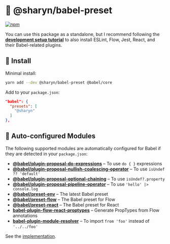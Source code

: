 # 🌹 @sharyn/babel-preset

[![npm](https://img.shields.io/npm/v/@sharyn/babel-preset.svg)](https://www.npmjs.com/package/@sharyn/babel-preset)

You can use this package as a standalone, but I recommend following the [**development setup tutorial**](https://github.com/sharynjs/sharyn/blob/master/docs/1-setup-development.md) to also install ESLint, Flow, Jest, React, and their Babel-related plugins.

## 🌹 Install

Minimal install:

```bash
yarn add --dev @sharyn/babel-preset @babel/core
```

Add to your `package.json`:

```json
"babel": {
  "presets": [
    "@sharyn"
  ]
},
```

## 🌹 Auto-configured Modules

The following supported modules are automatically configured for Babel if they are detected in your `package.json`:

- [**@babel/plugin-proposal-do-expressions**](https://github.com/babel/babel/tree/master/packages/babel-plugin-proposal-do-expressions) – To use `do { }` expressions
- [**@babel/plugin-proposal-nullish-coalescing-operator**](https://github.com/babel/babel/tree/master/packages/babel-plugin-proposal-nullish-coalescing-operator) – To use `isUndef ?? 'default'`
- [**@babel/plugin-proposal-optional-chaining**](https://github.com/babel/babel/tree/master/packages/babel-plugin-proposal-optional-chaining) – To use `isUndef?.property`
- [**@babel/plugin-proposal-pipeline-operator**](https://github.com/babel/babel/tree/master/packages/babel-plugin-proposal-pipeline-operator) – To use `'hello' |> console.log`
- [**@babel/preset-env**](https://github.com/babel/babel/tree/master/packages/babel-preset-env) – The latest Babel preset
- [**@babel/preset-flow**](https://github.com/babel/babel/tree/master/packages/babel-preset-flow) – The Babel preset for Flow
- [**@babel/preset-react**](https://github.com/babel/babel/tree/master/packages/babel-preset-react) – The Babel preset for React
- [**babel-plugin-flow-react-proptypes**](https://github.com/brigand/babel-plugin-flow-react-proptypes) – Generate PropTypes from Flow annotations
- [**babel-plugin-module-resolver**](https://github.com/tleunen/babel-plugin-module-resolver) – To import `from 'foo'` instead of `'../../foo'`

See the [implementation](https://github.com/sharynjs/sharyn/blob/master/packages/babel-preset/index.js).
